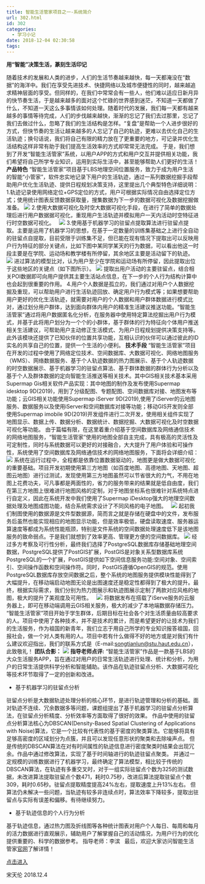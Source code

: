 ```yaml
---
title: 智能生活管家项目之一-系统简介
url: 302.html
id: 302
categories:
  - 学习小记
date: 2018-12-04 02:30:58
tags:
---
```


**用“智能”决策生活，篆刻生活印记**

随着技术的发展和人类的进步，人们的生活节奏越来越快，每一天都淹没在“数据”的海洋中。我们在享受先进技术、快捷网络以及城市便捷性的同时，越来越追求精神层面的享受。但同样的，在我们中常常会有一些人，他们难以适应日新月异的快节奏生活，于是越来越多的面对这个忙碌的世界感到迷茫，不知道一天都做了什么，不知道一天这么多事情该如何处理。随着时代的发展，我们每一天都有越来越多的事情等待完成，人们的步伐越来越快，渐渐的忘记了我们去过那里，忘记了我们去做过什么，忽略了我们的生活结构是怎样。“复盘”是帮助一个人进步很好的方式，但快节奏的生活让越来越多的人忘记了自己的轨迹，更难以去优化自己的生活轨迹；换句话说，我们将自己有限的精力放在了更重要的地方，可记录并优化生活结构这样非常有助于我们提高生活效率的方式却常常无法完成。 于是，我们想到了开发“智能生活管家”系统，以用户APP的方式和用户交互并提供相关功能，我们希望将自己所学专业知识，运用到实际生活中，甚至能够帮助人们更好的生活！ **产品特色** “智能生活管家”项目基于LBS地理空间位置服务，致力于成为用户生活的智能“小管家”，软件忠实地记录下用户的生活轨迹，通过一系列数据挖掘手段帮助用户优化生活轨迹、提供日程规划决策支持，这里提出几个典型特色详细说明： 1.轨迹记录使用网络定位+GPS定位的方式，用户可根据实际情况自由选择定位方式；使用统计图表反馈数据获取量，搜集数据为下一步的数据可视化及数据挖掘做准备。 ![](https://songtianlun.cn/myblog/wp-content/uploads/2018/12/1-168x300.png) 2.使用大数据可视化及时空大数据可视化手段，在进行了简单的数据处理后进行用户数据据可视化，重现用户生活轨迹并模拟用户一天内活动时空特征进行时空数据可视化。   ![](https://songtianlun.cn/myblog/wp-content/uploads/2018/12/2-169x300.png) 3.使用基于机器学习的驻留点提取算法进行驻留点提取。主要是运用了机器学习的思想，在基于一定数量的训练集基础之上进行全自动的驻留点自提取，目前受限于训练集不足，但已能在现有情况下提取出可以反映用户行为特征的部分关键点，比如下图中某同学某天的行为数据，可以看出他这一时段主要是在学院、运动场和教学楼有所停留，其余地区主要是活动留下的轨迹。 ![](https://songtianlun.cn/myblog/wp-content/uploads/2018/12/4-300x167.png) 进过算法的模型比对，认为用户至少在学院和运动场有所停留，因此提取出位于这些地区的关键点（如下图所示）。 ![](https://songtianlun.cn/myblog/wp-content/uploads/2018/12/5-300x145.png) 提取出用户活动的主要驻留点，结合相关POI数据即可向用户提供其主要生活站点信息，在下一步的个人行为结构计算中也会起到很重要的作用。 4.用户个人数据是孤立的，我们通过对用户个人数据挖掘及重现，可以帮助用户进行生活轨迹回放、确定用户行为模式等；如果想要帮助用户更好的优化生活轨迹，就需要对用户的个人数据和用户群体数据进行模式比对，通过划分用户群体，达到面向群体内用户的精准生活建议推送功能。“智能生活管家”通过将用户数据匿名化分析，在服务器中使用特定算法挖掘出用户行为模式，并基于此将用户划分为一个个的小群体，基于群体的行为特征向个体用户推送相关生活建议，可帮助用户主动修正生活模式、为用户日程规划提供决策支持等。此外该模块还提供了已知伙伴的位置共享功能，互相认识的伙伴可以通过彼此的ID实名的共享自己的位置，提供一个生活的小便利。 **技术手段** “智能生活管家”项目在开发的过程中使用了网络定位技术、空间数据库、大数据可视化、网络地图服务（WMS）、网络数据服务、基于个人轨迹数据的热力图展示、基于个人轨迹数据的时空数据展示、基于机器学习的驻留点算法、基于群体数据的群体行为分析以及基于个人及群体数据的定向智能生活推送等相关技术。其中GIS相关技术基本采用Supermap Gis相关软件产品实现：其中地图的制作及发布使用Supermap idesktop 9D(2019)，用到了分级配图、专题配图、空间数据库对接、地图发布等功能；云GIS相关功能使用Supermap iServer 9D(2019),使用了iServer的云地图服务、数据服务以及使用iServer和空间数据库对接等功能；移动GIS开发则全部使用Supermap imobile 9D(2019)开发组件进行二次开发，使用相关组件实现了地图显示、数据上传、数据分析、数据统计、数据挖掘、大数据可视化及时空数据可视化等功能。 由于篇幅有限，在这里着重介绍基于空间数据库及网络通信技术的网络地图服务，“智能生活管家”使用的地图全部自主完成，具有极高的灵活性及可定制性，同时与系统数据可以更好的对接融合，大大提升了用户体验和可操作性，系统使用了空间数据库及网络通信技术的网络地图服务，下面将会详细介绍： ![](https://songtianlun.cn/myblog/wp-content/uploads/2018/12/6-300x155.png) 系统在运行过程中，全程都是依靠位置数据驱动的，地图更是做大数据可视化的重要基础。项目开发初期使用第三方地图（如百度地图、高德地图、天地图、超图云地图）进行过测试，发现使用第三方地图虽然可以节省很大的力气，不用在地图上花费功夫，可凡事都是两面性的，省力的服务带来的结果就是低自由度，我们在第三方地图上很难进行地图风格的定制，对于地图坐标系也很难针对系统特点进行自定义，因此在系统开发中我们使用了Supermap iDesktop强大的地理空间数据处理及地图成图功能，结合系统需求设计了不同风格的电子地图。   ![](https://songtianlun.cn/myblog/wp-content/uploads/2018/12/7-300x163.png) 起初我们制图使用的数据源是文件型数据源，简而言之就是存储在硬盘中的文件，发布服务后虽然也能实现相应的地图显示功能，但是效率极低，硬盘读取速度、服务器运算速度等都成为系统性能瓶颈，特别是文件系统的空间数据处理速度低下是该地图服务的致命弱点。于是我们就想到了效率更高、管理更方便的空间数据库。 ![](https://songtianlun.cn/myblog/wp-content/uploads/2018/12/8-300x171.png) 经过多方考察及可行性分析，最终我们选择了PostgreSQL数据库存储基础地理空间数据，PostgreSQL提供了PostGIS扩展，PostGIS是对象关系型数据库系统PostgreSQL的一个扩展，PostGIS提供如下空间信息服务功能:空间对象、空间索引、空间操作函数和空间操作符。同时，PostGIS遵循OpenGIS的规范。使用PostgreSQL数据库存放空间数据之后，整个系统的地图服务提供模块性能得到了大幅提升，在移动端启动地图无论是出图速度还是稳定性都得到了极大的提升。最终，根据实际需求，我们分别为热力图展示和轨迹图展示定制了两款对应风格的地图，极大的提升了美观度及可用性。   ![](https://songtianlun.cn/myblog/wp-content/uploads/2018/12/9-169x300.png) 将数据发布在搭载了iServe服务的云服务器上，即可在移动端调用云GIS相关服务，极大的减少了本地端数据存储压力。 “智能生活管家”项目开始于学生群体，后期目标在社会各个对生活质量由较高要求的人。项目中使用了各种技术，并不是技术的累计，而是希望更好的让技术为我们的生活服务，作为祖国的新青年，我们立志于用自己所学的专业知识报答祖国，回报社会，做一个对人类有用的人。项目中若有什么做得不好的地方或是对我们有什么建议欢迎指出，我们的联系方式是（E-mail:songtianlun@stu.haut.edu.cn），此致敬礼！ **团队合影：** ![](https://songtianlun.cn/myblog/wp-content/uploads/2018/12/团队合影-1024x770.jpg) **指导老师点评:** “智能生活管家”作品是一款基于LBS的大众生活服务APP，旨在通过对用户的日常生活轨迹进行处理、统计和分析，为用户的日常生活提供科学分析和智能辅助。该作品在轨迹驻留点分析、大数据可视化等技术环节取得了一定的创新和改进。

*   基于机器学习的驻留点分析

驻留点分析是大数据轨迹处理分析的核心环节，是进行轨迹管理和分析的基础。面对轨迹不连续、冗余数据多等问题，课题组提出了基于机器学习的驻留点分析算法，在驻留点分析精度、分析效率等方面取得了很好的效果。 作品中使用的驻留点分析算法核心为DBSCAN(Density-Based Spatial Clustering of Applications with Noise)算法，它是一个比较有代表性的基于密度的聚类算法。它能够将具有足够高密度的区域划分为点簇，并且可以发现任意形状的聚类和去除噪声点。 但是传统的DBSCAN算法在对有时间属性的轨迹信息进行密度聚类时结果会出现冗余。作品中通过修改算法，实现了基于时间轴进行的轨迹驻留点聚类。 并通过一定规模的训练数据进行了机器学习，最终确定了算法模型，相比较于传统的DBSCAN算法，在轨迹有多重交叉时，对于一组实际驻留点个数为325的测试数据，未改进算法提取驻留点个数471，耗时0.75秒，改进后算法提取驻留点个数 309，耗时0.65秒。驻留点提取精度提高24%左右，提取速度上升13%左右。 但算法仍未解决一些问题，当轨迹有较多非连续点时，算法效率下降较多，提取出驻留点与实际有误差和偏移。有待继续努力。

*   基于轨迹信息的个人行为分析

基于轨迹信息，通过热力图及折线图等各种统计图表对用户个人每日、每周和每月的活力数据进行直观展示，辅助用户了解掌握自己的活动情况，为用户行为的优化提供重要的、科学的数据参考。 指导老师：李滨   最后，欢迎大家访问智能生活管家[官网](https://songtianlun.cn/pathmanager)了解详情！

[点击进入](https://songtianlun.cn/pathmanager)

宋天伦 2018.12.4